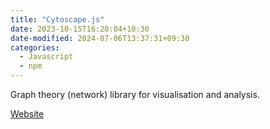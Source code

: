 ```yaml
---
title: "Cytoscape.js"
date: 2023-10-15T16:20:04+10:30
date-modified: 2024-07-06T13:37:31+09:30
categories:
  - Javascript
  - npm
---
```


Graph theory (network) library for visualisation and analysis.

[Website](https://js.cytoscape.org/)
